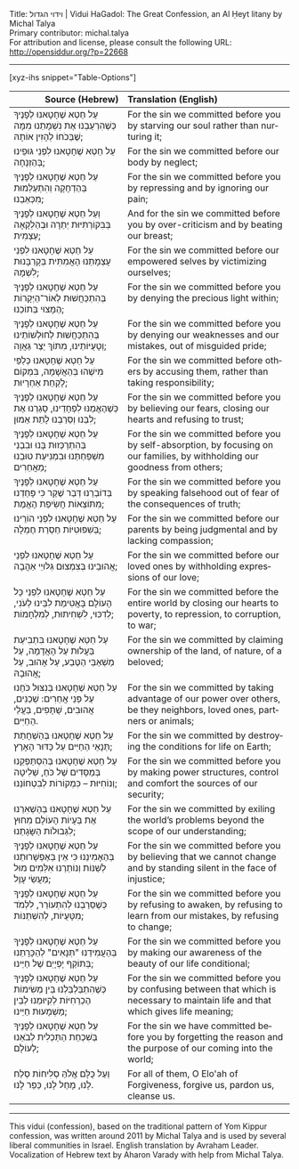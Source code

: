 <html>
<head></head>
<body>
Title: וידוי הגדול | Vidui HaGadol: The Great Confession, an Al Ḥeyt litany by Michal Talya<br />
Primary contributor: michal.talya<br />
For attribution and license, please consult the following URL: <a href="http://opensiddur.org/?p=22668">http://opensiddur.org/?p=22668</a>
<p />
<hr />

[xyz-ihs snippet="Table-Options"]<table style="margin-left: auto; margin-right: auto;" class="draggable">
<thead><tr><th id="x" style="text-align: right;">Source (Hebrew)</th><th style="text-align: left;">Translation (English)</th></tr></thead>
<tbody>
<tr><td style="vertical-align:top;">
<div class="liturgy" lang="he">
עַל חֵטְא שֶׁחָטָאנוּ לְפָנֶיךָ
כְּשֶׁהִרְעַבְנוּ אֶת נִשְׁמָתֵנוּ מִמָּה
שֶׁבְּכֹחוֹ לְהָזִין אוֹתָהּ;
</span></div></td>
 
<td style="vertical-align:top;">
<div class="english" lang="en">
For the sin we committed before you 
by starving our soul 
rather than nurturing it;
</div></td></tr>


<tr><td style="vertical-align:top;">
<div class="liturgy" lang="he">
עַל חֵטְא שֶׁחָטָאנוּ לִפְנֵי גּוּפֵינוּ
בְּהַזְנָחָה;
</span></div></td>
 
<td style="vertical-align:top;">
<div class="english" lang="en">
For the sin we committed before our body 
by neglect;
</div></td></tr>


<tr><td style="vertical-align:top;">
<div class="liturgy" lang="he">
עַל חֵטְא שֶׁחָטָאנוּ לְפָנֶיךָ
בְּהַדְחָקָה וְהִתְעַלְּמוּת מִכְּאֵבֵנוּ;
</span></div></td>
 
<td style="vertical-align:top;">
<div class="english" lang="en">
For the sin we committed before you
by repressing and by ignoring our pain;
</div></td></tr>


<tr><td style="vertical-align:top;">
<div class="liturgy" lang="he">
וְעַל חֵטְא שֶׁחָטָאנוּ לְפָנֶיךָ
בְּבִּקוֹרְתִּיּוּת יְתֵרָה וּבְהַלְקָאָה עַצְמִית;
</span></div></td>
 
<td style="vertical-align:top;">
<div class="english" lang="en">
And for the sin we committed before you
by over-criticism and by beating our breast;
</div></td></tr>


<tr><td style="vertical-align:top;">
<div class="liturgy" lang="he">
עַל חֵטְא שֶׁחָטָאנוּ לִפְנֵי עָצְמָתֵנוּ הָאֲמִתִּית
בְּקָרְבָּנוּת לִשְׁמָהּ;
</span></div></td>
 
<td style="vertical-align:top;">
<div class="english" lang="en">
For the sin we committed before our empowered selves
by victimizing ourselves;
</div></td></tr>


<tr><td style="vertical-align:top;">
<div class="liturgy" lang="he">
עַל חֵטְא שֶׁחָטָאנוּ לְפָנֶיךָ
בְּהִתְכַּחֲשׁוּת לְאוֹר־הַיְּקָרוֹת הַמָּצוּי בְּתוֹכֵנוּ;
</span></div></td>
 
<td style="vertical-align:top;">
<div class="english" lang="en">
For the sin we committed before you
by denying the precious light within;
</div></td></tr>


<tr><td style="vertical-align:top;">
<div class="liturgy" lang="he">
עַל חֵטְא שֶׁחָטָאנוּ לְפָנֶיךָ
בְּהִתְכַּחֲשׁוּת לְחוּלְשׁוֹתֵינוּ וְטָעֻיּוֹתֵינוּ,
מִתּוֹךְ יֵצֶר גַּאֲוָה;
</span></div></td>
 
<td style="vertical-align:top;">
<div class="english" lang="en">
For the sin we committed before you
by denying our weaknesses and our mistakes,
out of misguided pride;
</div></td></tr>




<tr><td style="vertical-align:top;">
<div class="liturgy" lang="he">
עַל חֵטְא שֶׁחָטָאנוּ כְּלַפֵּי מִישֶׁהוּ
בְּהַאֲשָׁמָה,
בִּמְקוֹם לָקַחַת אַחְרָיוּת;
</span></div></td>
 
<td style="vertical-align:top;">
<div class="english" lang="en">
For the sin we committed before others 
by accusing them, 
rather than taking responsibility;
</div></td></tr>


<tr><td style="vertical-align:top;">
<div class="liturgy" lang="he">
עַל חֵטְא שֶׁחָטָאנוּ לְפָנֶיךָ
כְּשֶׁהֶאֱמַנּוּ לִפְחָדֵינוּ,
סָגַרְנוּ אֶת לִבֵּנוּ וְסֵרַבְנוּ לָתֵת אֵמוּן;
</span></div></td>
 
<td style="vertical-align:top;">
<div class="english" lang="en">
For the sin we committed before you
by believing our fears,
closing our hearts and refusing to trust;
</div></td></tr>


<tr><td style="vertical-align:top;">
<div class="liturgy" lang="he">
עַל חֵטְא שֶׁחָטָאנוּ לְפָנֶיךָ
בְּהִתְרַכְּזוּת בָּנוּ וּבִבְנֵי מִשְׁפַּחְתֵּנוּ
וּבִמְנִיעַת טוּבֵנוּ מֵאֲחֵרִים;
</span></div></td>
 
<td style="vertical-align:top;">
<div class="english" lang="en">
For the sin we committed before you
by self-absorption, by focusing on our families,
by withholding our goodness from others;
</div></td></tr>


<tr><td style="vertical-align:top;">
<div class="liturgy" lang="he">
עַל חֵטְא שֶׁחָטָאנוּ לְפָנֶיךָ
בְּדוֹבְרֵנוּ דְּבַר שֶׁקֶר
כִּי פָּחַדְנוּ מִתּוֹצְאוֹת חֲשִׂיפַת הָאֱמֶת;
</span></div></td>
 
<td style="vertical-align:top;">
<div class="english" lang="en">
For the sin we committed before you
by speaking falsehood
out of fear of the consequences of truth;
</div></td></tr>


<tr><td style="vertical-align:top;">
<div class="liturgy" lang="he">
עַל חֵטְא שֶׁחָטָאנוּ לִפְנֵי הוֹרֵינוּ
בְּשִׁפּוּטִיּוֹת חַסְרַת חֶמְלָה;
</span></div></td>
 
<td style="vertical-align:top;">
<div class="english" lang="en">
For the sin we committed before our parents
by being judgmental and by lacking compassion;
</div></td></tr>


<tr><td style="vertical-align:top;">
<div class="liturgy" lang="he">
עַל חֵטְא שֶׁחָטָאנוּ לִפְנֵי אֲהוּבֵינוּ
בְּצִמְצוּם גִּלּוּיֵי אַהֲבָה;
</span></div></td>
 
<td style="vertical-align:top;">
<div class="english" lang="en">
For the sin we committed before our loved ones
by withholding expressions of our love;
</div></td></tr>




<tr><td style="vertical-align:top;">
<div class="liturgy" lang="he">
עַל חֵטְא שֶׁחָטָאנוּ לִפְנֵי כָּל הָעוֹלָם
בָּאֲטִימַת לִבֵּינוּ לְעֹנִי, לְדִכּוּי, לִשְׁחִיתוּת, לְמִלְחָמוֹת;
</span></div></td>
 
<td style="vertical-align:top;">
<div class="english" lang="en">
For the sin we committed before the entire world
by closing our hearts to poverty, to repression, to corruption, to war;
</div></td></tr>


<tr><td style="vertical-align:top;">
<div class="liturgy" lang="he">
עַל חֵטְא שֶׁחָטָאנוּ
בִּתְבִיעַת בַּעֲלוּת עַל הָאֲדָמָה,
עַל מַשְׁאַבֵּי הַטֶּבַע,
עַל אָהוּב, עַל אֲהוּבָהּ;
</span></div></td>
 
<td style="vertical-align:top;">
<div class="english" lang="en">
For the sin we committed
by claiming ownership of the land,
of nature,
of a beloved;
</div></td></tr>


<tr><td style="vertical-align:top;">
<div class="liturgy" lang="he">
עַל חֵטְא שֶׁחָטָאנוּ
בְּנִצּוּל כֹּחֵנוּ עַל פְּנֵי אֲחֵרִים:
שְׁכֵנִים, אֲהוּבִים, שֻׁתָּפִים, בַּעֲלֵי הַחַיִּים.
</span></div></td>
 
<td style="vertical-align:top;">
<div class="english" lang="en">
For the sin we committed
by taking advantage of our power over others,
be they neighbors, loved ones, partners or animals;
</div></td></tr>


<tr><td style="vertical-align:top;">
<div class="liturgy" lang="he">
עַל חֵטְא שֶׁחָטָאנוּ
בְּהַשְׁחָתַת תְּנָאֵי הַחַיִּים עַל כַּדּוּר הָאָרֶץ;
</span></div></td>
 
<td style="vertical-align:top;">
<div class="english" lang="en">
For the sin we committed
by destroying the conditions for life on Earth;
</div></td></tr>


<tr><td style="vertical-align:top;">
<div class="liturgy" lang="he">
עַל חֵטְא שֶׁחָטָאנוּ 
בְּהִסְתַּפְּקֵנוּ בְּמַסָּדִים שֶׁל כֹּחַ, שְׁלִיטָה וְנוֹחִיּוּת –
כִּמְקוֹרוֹת לְבִטְחוֹנֵנוּ; 
</span></div></td>
 
<td style="vertical-align:top;">
<div class="english" lang="en">
For the sin we committed before you
by making power structures, control and comfort
the sources of our security;
</div></td></tr>


<tr><td style="vertical-align:top;">
<div class="liturgy" lang="he">
עַל חֵטְא שֶׁחָטָאנוּ
בְּהַשְׁאִרֵנוּ אֶת בְּעָיוֹת הָעוֹלָם
מִחוּץ לִגְּבוּלוֹת הַשָּׂגָתֵנוּ;
</span></div></td>
 
<td style="vertical-align:top;">
<div class="english" lang="en">
For the sin we committed
by exiling the world’s problems 
beyond the scope of our understanding;
</div></td></tr>


<tr><td style="vertical-align:top;">
<div class="liturgy" lang="he">
עַל חֵטְא שֶׁחָטָאנוּ לְפָנֶיךָ
בְּהַאָמִינֵנוּ כִּי אֵין בְּאֶפְשָׁרוּתֵנוּ לְשַׁנּוֹת
וְנוֹתַרְנוּ אִלְּמִים מוּל מַעֲשֵׂי עָוֶל;
</span></div></td>
 
<td style="vertical-align:top;">
<div class="english" lang="en">
For the sin we committed before you
by believing that we cannot change
and by standing silent in the face of injustice;
</div></td></tr>




<tr><td style="vertical-align:top;">
<div class="liturgy" lang="he">
עַל חֵטְא שֶׁחָטָאנוּ לְפָנֶיךָ
כְּשֶׁסֵּרַבְנוּ לְהִתְעוֹרֵר,
לִלְמֹד מִטָּעֻיּוֹת,
לְהִשְׁתַּנּוֹת;
</span></div></td>
 
<td style="vertical-align:top;">
<div class="english" lang="en">
For the sin we committed before you
by refusing to awaken,
by refusing to learn from our mistakes,
by refusing to change;
</div></td></tr>


<tr><td style="vertical-align:top;">
<div class="liturgy" lang="he">
עַל חֵטְא שֶׁחָטָאנוּ לְפָנֶיךָ
בְּהַעֲמִידֵנוּ "תְּנָאִים" לְהַכָּרָתֵנוּ בְּתוֹקֵף יָפְיָיֽם שֶׁל חַיֵּינוּ;
 </span></div></td>
 
<td style="vertical-align:top;">
<div class="english" lang="en">
For the sin we committed before you
by making our awareness of the beauty of our life conditional;
</div></td></tr>


<tr><td style="vertical-align:top;">
<div class="liturgy" lang="he">
עַל חֵטְא שֶׁחָטָאנוּ לְפָנֶיךָ
כְּשֶׁהִתְבַּלְבַּלְנוּ בֵּין מְשִׂימוֹת הֶכְרֵחִיּוֹת לְקִיּוּמֵנוּ
לְבֵין מַשְׁמָעוּת חַיֵּינוּ;
</span></div></td>
 
<td style="vertical-align:top;">
<div class="english" lang="en">
For the sin we committed before you
by confusing between that which is necessary to maintain life
and that which gives life meaning;
</div></td></tr>


<tr><td style="vertical-align:top;">
<div class="liturgy" lang="he">
עַל חֵטְא שֶׁחָטָאנוּ לְפָנֶיךָ
בְּשִׁכְחַת הַתַּכְלִית לְבֹאֵנוּ לְעוֹלָם;
</span></div></td>
 
<td style="vertical-align:top;">
<div class="english" lang="en">
For the sin we have committed before you 
by forgetting the reason and the purpose of our coming into the world;
</div></td></tr>


<tr><td style="vertical-align:top;">
<div class="liturgy" lang="he">
וְעַל כֻּלָּם
אֱלֹהַּ סְלִיחוֹת
סְלַח לָנוּ,
מָחַל לָנוּ,
כַּפֵּר לָנוּ.
</span></div></td>
 
<td style="vertical-align:top;">
<div class="english" lang="en">
For all of them, 
O Elo'ah of Forgiveness, 
forgive us, 
pardon us, 
cleanse us.
</div></td></tr>
</tbody></table>

<hr />

This vidui (confession), based on the traditional pattern of Yom Kippur confession, was written around 2011 by Michal Talya and is used by several liberal communities in Israel. English translation by Avraham Leader. Vocalization of Hebrew text by Aharon Varady with help from Michal Talya.
</body>
</html>